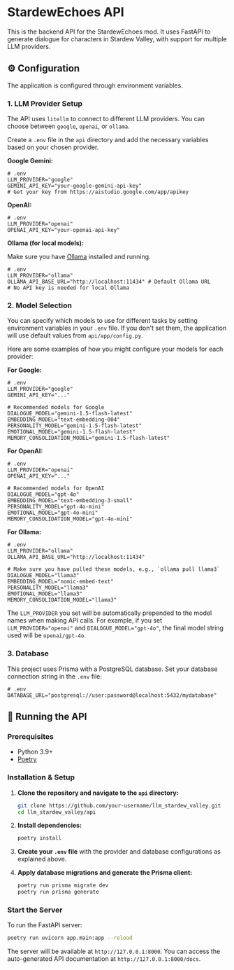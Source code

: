 # StardewEchoes API

This is the backend API for the StardewEchoes mod. It uses FastAPI to generate dialogue for characters in Stardew Valley, with support for multiple LLM providers.

## ⚙️ Configuration

The application is configured through environment variables.

### 1. LLM Provider Setup

The API uses `litellm` to connect to different LLM providers. You can choose between `google`, `openai`, or `ollama`.

Create a `.env` file in the `api` directory and add the necessary variables based on your chosen provider.

**Google Gemini:**

```env
# .env
LLM_PROVIDER="google"
GEMINI_API_KEY="your-google-gemini-api-key"
# Get your key from https://aistudio.google.com/app/apikey
```

**OpenAI:**

```env
# .env
LLM_PROVIDER="openai"
OPENAI_API_KEY="your-openai-api-key"
```

**Ollama (for local models):**

Make sure you have [Ollama](https://ollama.ai/) installed and running.

```env
# .env
LLM_PROVIDER="ollama"
OLLAMA_API_BASE_URL="http://localhost:11434" # Default Ollama URL
# No API key is needed for local Ollama
```

### 2. Model Selection

You can specify which models to use for different tasks by setting environment variables in your `.env` file. If you don't set them, the application will use default values from `api/app/config.py`.

Here are some examples of how you might configure your models for each provider:

**For Google:**

```env
# .env
LLM_PROVIDER="google"
GEMINI_API_KEY="..."

# Recommended models for Google
DIALOGUE_MODEL="gemini-1.5-flash-latest"
EMBEDDING_MODEL="text-embedding-004"
PERSONALITY_MODEL="gemini-1.5-flash-latest"
EMOTIONAL_MODEL="gemini-1.5-flash-latest"
MEMORY_CONSOLIDATION_MODEL="gemini-1.5-flash-latest"
```

**For OpenAI:**

```env
# .env
LLM_PROVIDER="openai"
OPENAI_API_KEY="..."

# Recommended models for OpenAI
DIALOGUE_MODEL="gpt-4o"
EMBEDDING_MODEL="text-embedding-3-small"
PERSONALITY_MODEL="gpt-4o-mini"
EMOTIONAL_MODEL="gpt-4o-mini"
MEMORY_CONSOLIDATION_MODEL="gpt-4o-mini"
```

**For Ollama:**

```env
# .env
LLM_PROVIDER="ollama"
OLLAMA_API_BASE_URL="http://localhost:11434"

# Make sure you have pulled these models, e.g., `ollama pull llama3`
DIALOGUE_MODEL="llama3"
EMBEDDING_MODEL="nomic-embed-text"
PERSONALITY_MODEL="llama3"
EMOTIONAL_MODEL="llama3"
MEMORY_CONSOLIDATION_MODEL="llama3"
```

The `LLM_PROVIDER` you set will be automatically prepended to the model names when making API calls. For example, if you set `LLM_PROVIDER="openai"` and `DIALOGUE_MODEL="gpt-4o"`, the final model string used will be `openai/gpt-4o`.

### 3. Database

This project uses Prisma with a PostgreSQL database. Set your database connection string in the `.env` file:

```env
# .env
DATABASE_URL="postgresql://user:password@localhost:5432/mydatabase"
```

## 🚀 Running the API

### Prerequisites

- Python 3.9+
- [Poetry](https://python-poetry.org/docs/#installation)

### Installation & Setup

1.  **Clone the repository and navigate to the `api` directory:**

    ```bash
    git clone https://github.com/your-username/llm_stardew_valley.git
    cd llm_stardew_valley/api
    ```

2.  **Install dependencies:**

    ```bash
    poetry install
    ```

3.  **Create your `.env` file** with the provider and database configurations as explained above.

4.  **Apply database migrations and generate the Prisma client:**
    ```bash
    poetry run prisma migrate dev
    poetry run prisma generate
    ```

### Start the Server

To run the FastAPI server:

```bash
poetry run uvicorn app.main:app --reload
```

The server will be available at `http://127.0.0.1:8000`.
You can access the auto-generated API documentation at `http://127.0.0.1:8000/docs`.
